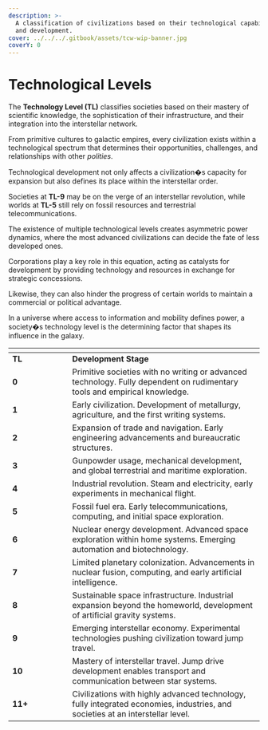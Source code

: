 ```yaml
---
description: >-
  A classification of civilizations based on their technological capabilities
  and development.
cover: ../../../.gitbook/assets/tcw-wip-banner.jpg
coverY: 0
---
```


# Technological Levels

The **Technology Level (TL)** classifies societies based on their mastery of scientific knowledge, the sophistication of their infrastructure, and their integration into the interstellar network.

From primitive cultures to galactic empires, every civilization exists within a technological spectrum that determines their opportunities, challenges, and relationships with other _polities_.

Technological development not only affects a civilization�s capacity for expansion but also defines its place within the interstellar order.

Societies at **TL-9** may be on the verge of an interstellar revolution, while worlds at **TL-5** still rely on fossil resources and terrestrial telecommunications.

The existence of multiple technological levels creates asymmetric power dynamics, where the most advanced civilizations can decide the fate of less developed ones.

Corporations play a key role in this equation, acting as catalysts for development by providing technology and resources in exchange for strategic concessions.

Likewise, they can also hinder the progress of certain worlds to maintain a commercial or political advantage.

In a universe where access to information and mobility defines power, a society�s technology level is the determining factor that shapes its influence in the galaxy.

<table data-header-hidden><thead><tr><th width="104"></th><th></th></tr></thead><tbody><tr><td><strong>TL</strong></td><td><strong>Development Stage</strong></td></tr><tr><td><strong>0</strong></td><td>Primitive societies with no writing or advanced technology. Fully dependent on rudimentary tools and empirical knowledge.</td></tr><tr><td><strong>1</strong></td><td>Early civilization. Development of metallurgy, agriculture, and the first writing systems.</td></tr><tr><td><strong>2</strong></td><td>Expansion of trade and navigation. Early engineering advancements and bureaucratic structures.</td></tr><tr><td><strong>3</strong></td><td>Gunpowder usage, mechanical development, and global terrestrial and maritime exploration.</td></tr><tr><td><strong>4</strong></td><td>Industrial revolution. Steam and electricity, early experiments in mechanical flight.</td></tr><tr><td><strong>5</strong></td><td>Fossil fuel era. Early telecommunications, computing, and initial space exploration.</td></tr><tr><td><strong>6</strong></td><td>Nuclear energy development. Advanced space exploration within home systems. Emerging automation and biotechnology.</td></tr><tr><td><strong>7</strong></td><td>Limited planetary colonization. Advancements in nuclear fusion, computing, and early artificial intelligence.</td></tr><tr><td><strong>8</strong></td><td>Sustainable space infrastructure. Industrial expansion beyond the homeworld, development of artificial gravity systems.</td></tr><tr><td><strong>9</strong></td><td>Emerging interstellar economy. Experimental technologies pushing civilization toward jump travel.</td></tr><tr><td><strong>10</strong></td><td>Mastery of interstellar travel. Jump drive development enables transport and communication between star systems.</td></tr><tr><td><strong>11+</strong></td><td>Civilizations with highly advanced technology, fully integrated economies, industries, and societies at an interstellar level.</td></tr></tbody></table>
